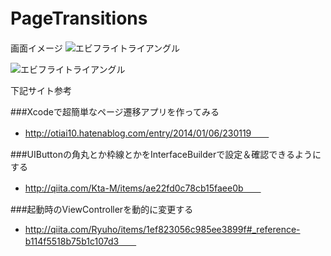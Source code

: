 # PageTransitions　　

画面イメージ
![エビフライトライアングル](https://github.com/masahiro-okubo/PageTransitions/tree/master/img/メイン画面.png "サンプル")

![エビフライトライアングル](https://github.com/masahiro-okubo/PageTransitions/tree/master/img/遷移後画面.png "サンプル")

下記サイト参考　　

###Xcodeで超簡単なページ遷移アプリを作ってみる　　
- http://otiai10.hatenablog.com/entry/2014/01/06/230119　　

###UIButtonの角丸とか枠線とかをInterfaceBuilderで設定＆確認できるようにする　　
- http://qiita.com/Kta-M/items/ae22fd0c78cb15faee0b　　

###起動時のViewControllerを動的に変更する　　
- http://qiita.com/Ryuho/items/1ef823056c985ee3899f#_reference-b114f5518b75b1c107d3　　

